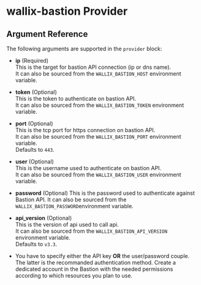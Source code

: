 # wallix-bastion Provider

## Argument Reference

The following arguments are supported in the `provider` block:

- **ip** (Required)  
  This is the target for bastion API connection (ip or dns name).  
  It can also be sourced from the `WALLIX_BASTION_HOST` environment variable.

- **token** (Optional)  
  This is the token to authenticate on bastion API.  
  It can also be sourced from the `WALLIX_BASTION_TOKEN` environment variable.  

- **port** (Optional)  
  This is the tcp port for https connection on bastion API.  
  It can also be sourced from the `WALLIX_BASTION_PORT` environment variable.  
  Defaults to `443`.

- **user** (Optional)  
  This is the username used to authenticate on bastion API.  
  It can also be sourced from the `WALLIX_BASTION_USER` environment variable.  

- **password** (Optional)
  This is the password used to authenticate against Bastion API.
  It can also be sourced from the `WALLIX_BASTION_PASSWORD`environment variable.


- **api_version** (Optional)  
  This is the version of api used to call api.  
  It can also be sourced from the `WALLIX_BASTION_API_VERSION` environment variable.  
  Defaults to `v3.3`.

- You have to specify either the API key **OR** the user/password couple. The latter is
  the recommanded authentication method. Create a dedicated account in the Bastion with the
  needed permissions according to which resources you plan to use.